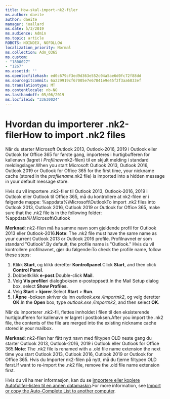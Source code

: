 ```yaml
---
title: How-skal-import-nk2-filer
ms.author: daeite
author: daeite
manager: joallard
ms.date: 5/3/2019
ms.audience: Admin
ms.topic: article
ROBOTS: NOINDEX, NOFOLLOW
localization_priority: Normal
ms.collection: Adm_O365
ms.custom:
- "1800027"
- "1267"
ms.assetid: ''
ms.openlocfilehash: ed0c679cf3ed9d363e552c04a5ae6d0fc72f88dd
ms.sourcegitcommit: 6a229919cf67005e7e67841e9e45f2f3aa6833ef
ms.translationtype: MT
ms.contentlocale: nb-NO
ms.lasthandoff: 05/06/2019
ms.locfileid: "33630024"
---
```

# <a name="how-to-import-nk2-files"></a><span data-ttu-id="7f766-102">Hvordan du importerer .nk2-filer</span><span class="sxs-lookup"><span data-stu-id="7f766-102">How to import .nk2 files</span></span> 

<span data-ttu-id="7f766-103">Når du starter Microsoft Outlook 2013, Outlook-2016, 2019 i Outlook eller Outlook for Office 365 for første gang, importeres i hurtigbufferen for kallenavn (lagret i *Profilnavn*nk2-filen) til en skjult melding i standard meldingslager.</span><span class="sxs-lookup"><span data-stu-id="7f766-103">When you start Microsoft Outlook 2013, Outlook 2016, Outlook 2019 or Outlook for Office 365 for the first time, your nickname cache (stored in the *profilename*.nk2 file) is imported into a hidden message in your default message store.</span></span>

<span data-ttu-id="7f766-104">Hvis du vil importere .nk2-filer til Outlook 2013, Outlook-2016, 2019 i Outlook eller Outlook til Office 365, må du kontrollere at nk2-filen er i følgende mappe: %appdata%\Microsoft\Outlook</span><span class="sxs-lookup"><span data-stu-id="7f766-104">To import .nk2 files into Outlook 2013, Outlook 2016, Outlook 2019 or Outlook for Office 365, make sure that the .nk2 file is in the following folder: %appdata%\Microsoft\Outlook</span></span>

<span data-ttu-id="7f766-105">**Merknad**: nk2-filen må ha samme navn som gjeldende profil for Outlook 2013 eller Outlook-2016.</span><span class="sxs-lookup"><span data-stu-id="7f766-105">**Note**: The .nk2 file must have the same name as your current Outlook 2013 or Outlook 2016 profile.</span></span> <span data-ttu-id="7f766-106">Profilnavnet er som standard "Outlook".</span><span class="sxs-lookup"><span data-stu-id="7f766-106">By default, the profile name is "Outlook."</span></span> <span data-ttu-id="7f766-107">Hvis du vil kontrollere profilnavnet, gjør du følgende:</span><span class="sxs-lookup"><span data-stu-id="7f766-107">To check the profile name, follow these steps:</span></span> 
1. <span data-ttu-id="7f766-108">Klikk **Start**, og klikk deretter **Kontrollpanel**.</span><span class="sxs-lookup"><span data-stu-id="7f766-108">Click **Start**, and then click **Control Panel**.</span></span>
2. <span data-ttu-id="7f766-109">Dobbeltklikk **e-post**.</span><span class="sxs-lookup"><span data-stu-id="7f766-109">Double-click **Mail**.</span></span>
3. <span data-ttu-id="7f766-110">Velg **Vis profiler**i dialogboksen e-postoppsett.</span><span class="sxs-lookup"><span data-stu-id="7f766-110">In the Mail Setup dialog box, select **Show Profiles**.</span></span>
4. <span data-ttu-id="7f766-111">Velg **Start** > **kjører**.</span><span class="sxs-lookup"><span data-stu-id="7f766-111">Select **Start** > **Run**.</span></span>
5. <span data-ttu-id="7f766-112">I **Åpne** -boksen skriver du inn *outlook.exe /importnk2*, og velg deretter **OK**.</span><span class="sxs-lookup"><span data-stu-id="7f766-112">In the **Open** box, type *outlook.exe /importnk2*, and then select **OK**.</span></span> 

<span data-ttu-id="7f766-113">Når du importerer .nk2-fil, flettes innholdet i filen til den eksisterende hurtigbufferen for kallenavn er lagret i postboksen.</span><span class="sxs-lookup"><span data-stu-id="7f766-113">After you import the .nk2 file, the contents of the file are merged into the existing nickname cache stored in your mailbox.</span></span>

<span data-ttu-id="7f766-114">**Merknad**: nk2-filen har fått nytt navn med filtypen OLD neste gang du starter Outlook 2013, Outlook-2016, 2019 i Outlook eller Outlook for Office 365.</span><span class="sxs-lookup"><span data-stu-id="7f766-114">**Note**: The .nk2 file is renamed with a .old file name extension the next time you start Outlook 2013, Outlook 2016, Outlook 2019 or Outlook for Office 365.</span></span> <span data-ttu-id="7f766-115">Hvis du Importer nk2-filen på nytt, må du fjerne filtypen OLD først.</span><span class="sxs-lookup"><span data-stu-id="7f766-115">If want to re-import the .nk2 file, remove the .old file name extension first.</span></span>

<span data-ttu-id="7f766-116">Hvis du vil ha mer informasjon, kan du se [importere eller kopiere Autofullfør-listen til en annen datamaskin](https://support.microsoft.com/en-us/help/2806550/how-to-import-nk2-files-into-outlook%).</span><span class="sxs-lookup"><span data-stu-id="7f766-116">For more information, see [Import or copy the Auto-Complete List to another computer](https://support.microsoft.com/en-us/help/2806550/how-to-import-nk2-files-into-outlook%).</span></span>